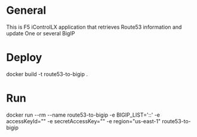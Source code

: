 # General 
This is F5 iControlLX application that retrieves Route53 information and update One or several BigIP

# Deploy
docker build -t route53-to-bigip .

# Run 
docker run --rm  --name route53-to-bigip -e BIGIP_LIST='<username>:<password>:<IP>' -e accessKeyId="<accessKeyId>" -e secretAccessKey="<secretAccessKey>" -e region="us-east-1" route53-to-bigip

 